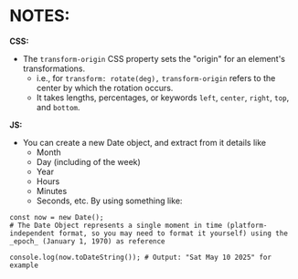 # NOTES:

__CSS:__
- The `transform-origin` CSS property sets the "origin" for an element's transformations.
    - i.e., for `transform: rotate(deg),` `transform-origin` refers to the center by which the rotation occurs.
    - It takes lengths, percentages, or keywords `left`, `center`, `right`, `top`, and `bottom`.

__JS:__

- You can create a new Date object, and extract from it details like
    - Month
    - Day (including of the week)
    - Year
    - Hours
    - Minutes
    - Seconds, etc.
By using something like: 
```
const now = new Date(); 
# The Date Object represents a single moment in time (platform-independent format, so you may need to format it yourself) using the _epoch_ (January 1, 1970) as reference 

console.log(now.toDateString()); # Output: "Sat May 10 2025" for example
```